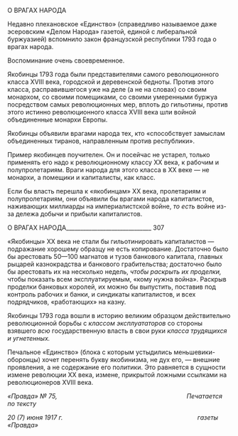 О ВРАГАХ НАРОДА

Недавно плехановское «Единство» (справедливо называемое даже эсеровским «Де­лом Народа» газетой, единой с либеральной буржуазией) вспомнило закон французской республики 1793 года о врагах народа.

Воспоминание очень своевременное.

Якобинцы 1793 года были представителями самого революционного класса XVIII века, городской и деревенской бедноты. Против этого класса, расправившегося уже на деле (а не на словах) со своим монархом, со своими помещиками, со своими умерен­ными буржуа посредством самых революционных мер, вплоть до гильотины, против этого истинно революционного класса XVIII века шли войной объединенные монархи Европы.

Якобинцы объявили врагами народа тех, кто «способствует замыслам объединенных тиранов, направленным против республики».

Пример якобинцев поучителен. Он и посейчас не устарел, только применять его на­до к революционному классу XX века, к рабочим и полупролетариям. Враги народа для этого класса в XX веке — не монархи, а помещики и капиталисты, как класс.

Если бы власть перешла к «якобинцам» XX века, пролетариям и полупролетариям, они объявили бы врагами народа капиталистов, наживающих миллиарды на империа­листской войне, _то есть_ войне из-за дележа добычи и прибыли капиталистов.

  

О ВРАГАХ НАРОДА______________________________ 307

«Якобинцы» XX века не стали бы гильотинировать капиталистов — подражание хо­рошему образцу не есть копирование. Достаточно было бы арестовать 50—100 магна­тов и тузов банкового капитала, главных рыцарей казнокрадства и банкового граби­тельства; достаточно было бы арестовать их на несколько недель, _чтобы раскрыть их проделки,_ чтобы показать всем эксплуатируемым, «кому нужна война». Раскрыв про­делки банковых королей, их можно бы выпустить, поставив под контроль рабочих и банки, и синдикаты капиталистов, и всех подрядчиков, «работающих» на казну.

Якобинцы 1793 года вошли в историю великим образцом действительно революци­онной борьбы с _классом эксплуататоров_ со стороны взявшего _всю_ государственную власть в свои руки _класса трудящихся и угнетенных._

Печальное «Единство» (блока с которым устыдились меньшевики-оборонцы) хочет перенять букву якобинизма, не дух его, — внешние проявления, а не содержание его политики. Это равняется в сущности измене революции XX века, измене, прикрытой ложными ссылками на революционеров XVIII века.

_«Правда» № 75,                                                                          Печатается по тексту_

_20 (7) июня 1917 г.                                                                             газеты «Правда»_